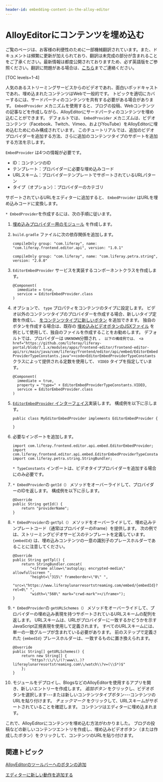 ```yaml
---
header-id: embedding-content-in-the-alloy-editor
---
```


# AlloyEditorにコンテンツを埋め込む

<p class="alert alert-info"><span class="wysiwyg-color-blue120">ご覧のページは、お客様の利便性のために一部機械翻訳されています。また、ドキュメントは頻繁に更新が加えられており、翻訳は未完成の部分が含まれることをご了承ください。最新情報は都度公開されておりますため、必ず英語版をご参照ください。翻訳に問題がある場合は、<a href="mailto:support-content-jp@liferay.com">こちら</a>までご連絡ください。</span></p>

[TOC levels=1-4]

人気のあるストリーミングサービスからのビデオであれ、面白いポッドキャストであれ、埋め込まれたコンテンツはWebで一般的です。 トピックを適切にカバーするには、サードパーティのコンテンツを共有する必要がある場合があります。 `EmbedProvider` メカニズムを使用すると、ブログの投稿、Webコンテンツの記事などを作成しながら、AlloyEditorにサードパーティのコンテンツを埋め込むことができます。 デフォルトでは、 `EmbedProvider` メカニズムは、ビデオコンテンツ（Facebook、Twitch、Vimeo、およびYouTube）をAlloyEditorに埋め込むためにのみ構成されています。 このチュートリアルでは、追加のビデオプロバイダーを追加する方法、さらに追加のコンテンツタイプのサポートを追加する方法を示します。

`EmbedProvider` は4つの情報が必要です。

  - ID：コンテンツのID
  - テンプレート：プロバイダーに必要な埋め込みコード
  - URLスキーム：プロバイダーテンプレートでサポートされているURLパターン
  - タイプ（オプション）：プロバイダーのカテゴリ

サポートされているURLをエディターに追加すると、 `EmbedProvider` はURLを埋め込みコードに変換します。

`* EmbedProvider`を作成するには、次の手順に従います。

1.  [埋め込みプロバイダー用のモジュール](/docs/7-1/tutorials/-/knowledge_base/t/starting-module-development#creating-a-module) を作成します。

2.  `build.gradle` ファイルに次の依存関係を追加します。
   
        compileOnly group: "com.liferay", name:
        "com.liferay.frontend.editor.api", version: "1.0.1"
       
        compileOnly group: "com.liferay", name: "com.liferay.petra.string",
        version: "2.0.0"

3.  `EditorEmbedProvider` サービスを実装するコンポーネントクラスを作成します。
   
        @Component(
          immediate = true,
          service = EditorEmbedProvider.class
        )

4.  オプションで、 `type` プロパティをコンテンツのタイプに設定します。 ビデオ以外のコンテンツタイプのプロバイダーを作成する場合、新しいタイプ定数を作成し、 [をコンテンツタイプに新しいボタン](/docs/7-1/tutorials/-/knowledge_base/t/creating-new-buttons-for-alloyeditor) を追加できます。 独自のボタンを作成する場合は、既存の [埋め込みビデオボタンのJSXファイル](https://github.com/liferay/liferay-portal/tree/7.1.x/modules/apps/frontend-editor/frontend-editor-alloyeditor-web/src/main/resources/META-INF/resources/js/extras/buttons/embed) を例として使用して、独自のファイルを作成することをお勧めします。 デフォルトでは、プロバイダーは `UNKNOWN`分類され` 。 以下の構成例では、 <a href="https://github.com/liferay/liferay-portal/blob/7.1.x/modules/apps/frontend-editor/frontend-editor-api/src/main/java/com/liferay/frontend/editor/api/embed/EditorEmbedProviderTypeConstants.java"><code>EditorEmbedProviderTypeConstants` クラス</a>によって提供される定数を使用して、 `VIDEO` タイプを指定しています。
   
        @Component(
          immediate = true,
          property = "type=" + EditorEmbedProviderTypeConstants.VIDEO,
          service = EditorEmbedProvider.class
        )

5.  [`EditorEmbedProvider` インターフェイス](https://github.com/liferay/liferay-portal/blob/7.1.x/modules/apps/frontend-editor/frontend-editor-api/src/main/java/com/liferay/frontend/editor/api/embed/EditorEmbedProvider.java)実装します。 構成例を以下に示します。
   
        public class MyEditorEmbedProvider implements EditorEmbedProvider {
       
        }

6.  必要なインポートを追加します。
   
        import com.liferay.frontend.editor.api.embed.EditorEmbedProvider;
        import com.liferay.frontend.editor.api.embed.EditorEmbedProviderTypeConstants;
        import com.liferay.petra.string.StringBundler;

    `* TypeConstants` インポートは、ビデオタイププロバイダーを追加する場合にのみ必要です。

7.  `* EmbedProvider`の `getId（）` メソッドをオーバーライドして、プロバイダーのIDを返します。 構成例を以下に示します。
   
        @Override
        public String getId() {
            return "providerName";
        }

8.  `* EmbedProvider`の `getTpl（）` メソッドをオーバーライドして、埋め込みテンプレートコード（通常はプロバイダーのiframe）を提供します。 次の例では、ストリーミングビデオサービスのテンプレートを定義しています。 `{embedId}` は、埋め込みコンテンツの一意の識別子のプレースホルダーであることに注意してください。
   
        @Override
        public String getTpl() {
            return StringBundler.concat(
                "<iframe allow=\"autoplay; encrypted-media\" allowfullscreen ",
                "height=\"315\" frameborder=\"0\" ",
                "src=\"https://www.liferaylunarresortstreaming.com/embed/{embedId}?rel=0\" ",
                "width=\"560\" mark="crwd-mark"></iframe>");
        }

9.  `* EmbedProvider`の `getURLSchemes（）` メソッドをオーバーライドして、プロバイダーの埋め込み表現を持つサポートされているURLスキームの配列を返します。 URLスキームは、URLがプロバイダーに一致するかどうかを示すJavaScript正規表現を使用して定義されます。 すべてのURLスキームには、単一の一致グループが含まれている必要があります。 前のステップで定義された `{embedId}` プレースホルダーは、一致するものに置き換えられます。
   
        @Override
        public String[] getURLSchemes() {
            return new String[] {
                "https?:\\/\\/(?:www\\.)?liferaylunarresortstreaming.com\\/watch\\?v=(\\S*)$"
            };
        }

10. モジュールをデプロイし、BlogsなどのAlloyEditorを使用するアプリを開き、新しいエントリーを作成します。 *追加ボタン* をクリックし、ビデオボタンを選択します---または新しいコンテンツタイプボタン---コンテンツのURLを貼り付けます。 *チェックマーク* をクリックして、URLスキームがサポートされていることを確認します。 コンテンツはエディターに埋め込まれます。

これで、AlloyEditorにコンテンツを埋め込む方法がわかりました。 ブログの投稿などの新しいコンテンツエントリを作成し、埋め込みビデオボタン（または作成したボタン）をクリックして、コンテンツのURLを貼り付けます。

## 関連トピック

[AlloyEditorのツールバーへのボタンの追加](/docs/7-1/tutorials/-/knowledge_base/t/adding-buttons-to-alloyeditor-toolbars)

[エディターに新しい動作を追加する](/docs/7-1/tutorials/-/knowledge_base/t/adding-new-behavior-to-an-editor)
